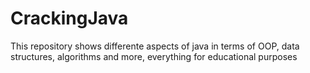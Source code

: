 # CrackingJava
This repository shows differente aspects of java in terms of OOP, data structures, algorithms and more, everything for educational purposes
